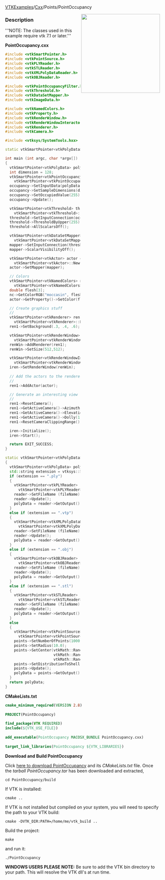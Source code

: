 [VTKExamples](/index/)/[Cxx](/Cxx)/Points/PointOccupancy

<img align="right" src="https://github.com/lorensen/VTKExamples/blob/gh-pages/Testing/Baseline/Points/TestPointOccupancy.png?raw=true" width="256" />

### Description
'''NOTE: The classes used in this example require vtk 7.1 or later.'''

**PointOccupancy.cxx**
```c++
#include <vtkSmartPointer.h>
#include <vtkPointSource.h>
#include <vtkPLYReader.h>
#include <vtkSTLReader.h>
#include <vtkXMLPolyDataReader.h>
#include <vtkOBJReader.h>

#include <vtkPointOccupancyFilter.h>
#include <vtkThreshold.h>
#include <vtkDataSetMapper.h>
#include <vtkImageData.h>

#include <vtkNamedColors.h>
#include <vtkProperty.h>
#include <vtkRenderWindow.h>
#include <vtkRenderWindowInteractor.h>
#include <vtkRenderer.h>
#include <vtkCamera.h>

#include <vtksys/SystemTools.hxx>

static vtkSmartPointer<vtkPolyData> ReadPolyData(const char *fileName);

int main (int argc, char *argv[])
{
  vtkSmartPointer<vtkPolyData> polyData = ReadPolyData(argc > 1 ? argv[1] : "");;
  int dimension = 128;
  vtkSmartPointer<vtkPointOccupancyFilter> occupancy = 
    vtkSmartPointer<vtkPointOccupancyFilter>::New();
  occupancy->SetInputData(polyData);
  occupancy->SetSampleDimensions(dimension, dimension, dimension);
  occupancy->SetOccupiedValue(255);
  occupancy->Update();

  vtkSmartPointer<vtkThreshold> threshold =
    vtkSmartPointer<vtkThreshold>::New();
  threshold->SetInputConnection(occupancy->GetOutputPort());
  threshold->ThresholdByUpper(255);
  threshold->AllScalarsOff();

  vtkSmartPointer<vtkDataSetMapper> mapper =
    vtkSmartPointer<vtkDataSetMapper>::New();
  mapper->SetInputConnection(threshold->GetOutputPort());
  mapper->ScalarVisibilityOff();

  vtkSmartPointer<vtkActor> actor =
    vtkSmartPointer<vtkActor>::New();
  actor->SetMapper(mapper);

  // Colors
  vtkSmartPointer<vtkNamedColors> nc =
    vtkSmartPointer<vtkNamedColors>::New();
  double flesh[3];
  nc->GetColorRGB("moccasin", flesh);
  actor->GetProperty()->SetColor(flesh);

  // Create graphics stuff
  //
  vtkSmartPointer<vtkRenderer> ren1 =
    vtkSmartPointer<vtkRenderer>::New();
  ren1->SetBackground(.3, .4, .6);

  vtkSmartPointer<vtkRenderWindow> renWin =
    vtkSmartPointer<vtkRenderWindow>::New();
  renWin->AddRenderer(ren1);
  renWin->SetSize(512,512);

  vtkSmartPointer<vtkRenderWindowInteractor> iren =
    vtkSmartPointer<vtkRenderWindowInteractor>::New();
  iren->SetRenderWindow(renWin);
  
  // Add the actors to the renderer, set the background and size
  //
  ren1->AddActor(actor);

  // Generate an interesting view
  //
  ren1->ResetCamera();
  ren1->GetActiveCamera()->Azimuth(120);
  ren1->GetActiveCamera()->Elevation(30);
  ren1->GetActiveCamera()->Dolly(1.25);
  ren1->ResetCameraClippingRange();

  iren->Initialize();
  iren->Start();

  return EXIT_SUCCESS;
}

static vtkSmartPointer<vtkPolyData> ReadPolyData(const char *fileName)
{
  vtkSmartPointer<vtkPolyData> polyData;
  std::string extension = vtksys::SystemTools::GetFilenameExtension(std::string(fileName));
  if (extension == ".ply")
  {
    vtkSmartPointer<vtkPLYReader> reader =
      vtkSmartPointer<vtkPLYReader>::New();
    reader->SetFileName (fileName);
    reader->Update();
    polyData = reader->GetOutput();
  }
  else if (extension == ".vtp")
  {
    vtkSmartPointer<vtkXMLPolyDataReader> reader =
      vtkSmartPointer<vtkXMLPolyDataReader>::New();
    reader->SetFileName (fileName);
    reader->Update();
    polyData = reader->GetOutput();
  }
  else if (extension == ".obj")
  {
    vtkSmartPointer<vtkOBJReader> reader =
      vtkSmartPointer<vtkOBJReader>::New();
    reader->SetFileName (fileName);
    reader->Update();
    polyData = reader->GetOutput();
  }
  else if (extension == ".stl")
  {
    vtkSmartPointer<vtkSTLReader> reader =
      vtkSmartPointer<vtkSTLReader>::New();
    reader->SetFileName (fileName);
    reader->Update();
    polyData = reader->GetOutput();
  }
  else
  {
    vtkSmartPointer<vtkPointSource> points =
      vtkSmartPointer<vtkPointSource>::New();
    points->SetNumberOfPoints(1000);
    points->SetRadius(10.0);
    points->SetCenter(vtkMath::Random(-100, 100),
                      vtkMath::Random(-100, 100),
                      vtkMath::Random(-100, 100));
    points->SetDistributionToShell();
    points->Update();
    polyData = points->GetOutput();
  }
  return polyData;
}
```
**CMakeLists.txt**
```cmake
cmake_minimum_required(VERSION 2.8)
 
PROJECT(PointOccupancy)
 
find_package(VTK REQUIRED)
include(${VTK_USE_FILE})
 
add_executable(PointOccupancy MACOSX_BUNDLE PointOccupancy.cxx)
 
target_link_libraries(PointOccupancy ${VTK_LIBRARIES})
```

**Download and Build PointOccupancy**

Click [here to download PointOccupancy](https://github.com/lorensen/VTKWikiExamplesTarballs/raw/master/PointOccupancy.tar) and its *CMakeLists.txt* file.
Once the *tarball PointOccupancy.tar* has been downloaded and extracted,
```
cd PointOccupancy/build 
```
If VTK is installed:
```
cmake ..
```
If VTK is not installed but compiled on your system, you will need to specify the path to your VTK build:
```
cmake -DVTK_DIR:PATH=/home/me/vtk_build ..
```
Build the project:
```
make
```
and run it:
```
./PointOccupancy
```
**WINDOWS USERS PLEASE NOTE:** Be sure to add the VTK bin directory to your path. This will resolve the VTK dll's at run time.

